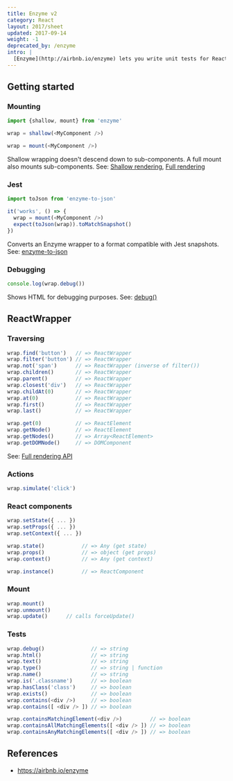 ```yaml
---
title: Enzyme v2
category: React
layout: 2017/sheet
updated: 2017-09-14
weight: -1
deprecated_by: /enzyme
intro: |
  [Enzyme](http://airbnb.io/enzyme) lets you write unit tests for React components. This guide covers Enzyme 2.x.
---
```


## Getting started
<!-- {.-three-column} -->

### Mounting
<!-- {.-prime} -->

```js
import {shallow, mount} from 'enzyme'
```
<!-- {.-setup} -->

```js
wrap = shallow(<MyComponent />)
```

```js
wrap = mount(<MyComponent />)
```

Shallow wrapping doesn't descend down to sub-components.
A full mount also mounts sub-components.
See: [Shallow rendering](http://airbnb.io/enzyme/docs/api/shallow.html),
[Full rendering](http://airbnb.io/enzyme/docs/api/mount.html)

### Jest

```js
import toJson from 'enzyme-to-json'
```
<!-- {.-setup} -->

```js
it('works', () => {
  wrap = mount(<MyComponent />)
  expect(toJson(wrap)).toMatchSnapshot()
})
```

Converts an Enzyme wrapper to a format compatible with Jest snapshots. See: [enzyme-to-json](https://www.npmjs.com/package/enzyme-to-json)

### Debugging

```js
console.log(wrap.debug())
```

Shows HTML for debugging purposes. See: [debug()](http://airbnb.io/enzyme/docs/api/ReactWrapper/debug.html)

## ReactWrapper

### Traversing

```js
wrap.find('button')   // => ReactWrapper
wrap.filter('button') // => ReactWrapper
wrap.not('span')      // => ReactWrapper (inverse of filter())
wrap.children()       // => ReactWrapper
wrap.parent()         // => ReactWrapper
wrap.closest('div')   // => ReactWrapper
wrap.childAt(0)       // => ReactWrapper
wrap.at(0)            // => ReactWrapper
wrap.first()          // => ReactWrapper
wrap.last()           // => ReactWrapper
```

```js
wrap.get(0)           // => ReactElement
wrap.getNode()        // => ReactElement
wrap.getNodes()       // => Array<ReactElement>
wrap.getDOMNode()     // => DOMComponent
```

See: [Full rendering API](http://airbnb.io/enzyme/docs/api/mount.html)

### Actions

```js
wrap.simulate('click')
```

### React components

```js
wrap.setState({ ... })
wrap.setProps({ ... })
wrap.setContext({ ... })

wrap.state()            // => Any (get state)
wrap.props()            // => object (get props)
wrap.context()          // => Any (get context)

wrap.instance()         // => ReactComponent
```

### Mount

```js
wrap.mount()
wrap.unmount()
wrap.update()      // calls forceUpdate()
```

### Tests

```js
wrap.debug()               // => string
wrap.html()                // => string
wrap.text()                // => string
wrap.type()                // => string | function
wrap.name()                // => string
wrap.is('.classname')      // => boolean
wrap.hasClass('class')     // => boolean
wrap.exists()              // => boolean
wrap.contains(<div />)     // => boolean
wrap.contains([ <div /> ]) // => boolean

wrap.containsMatchingElement(<div />)         // => boolean
wrap.containsAllMatchingElements([ <div /> ]) // => boolean
wrap.containsAnyMatchingElements([ <div /> ]) // => boolean
```

## References

- <https://airbnb.io/enzyme>

